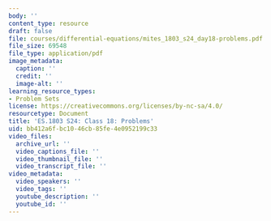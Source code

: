 ```yaml
---
body: ''
content_type: resource
draft: false
file: courses/differential-equations/mites_1803_s24_day18-problems.pdf
file_size: 69548
file_type: application/pdf
image_metadata:
  caption: ''
  credit: ''
  image-alt: ''
learning_resource_types:
- Problem Sets
license: https://creativecommons.org/licenses/by-nc-sa/4.0/
resourcetype: Document
title: 'ES.1803 S24: Class 18: Problems'
uid: bb412a6f-bc10-46cb-85fe-4e0952199c33
video_files:
  archive_url: ''
  video_captions_file: ''
  video_thumbnail_file: ''
  video_transcript_file: ''
video_metadata:
  video_speakers: ''
  video_tags: ''
  youtube_description: ''
  youtube_id: ''
---
```

